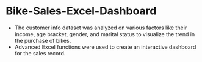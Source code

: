 # Bike-Sales-Excel-Dashboard

- The customer info dataset was analyzed on various factors like their income, age bracket, gender, and marital status to visualize the trend in the purchase of bikes.
- Advanced Excel functions were used to create an interactive dashboard for the sales record.

